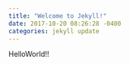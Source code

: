 ```yaml
---
title: "Welcome to Jekyll!"
date: 2017-10-20 08:26:28 -0400
categories: jekyll update
---
```


HelloWorld!!
